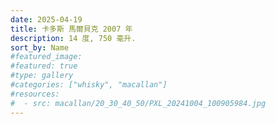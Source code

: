 ```yaml
---
date: 2025-04-19
title: 卡多斯 馬爾貝克 2007 年
description: 14 度, 750 毫升.
sort_by: Name
#featured_image: 
#featured: true
#type: gallery
#categories: ["whisky", "macallan"]
#resources:
#  - src: macallan/20_30_40_50/PXL_20241004_100905984.jpg
---
```

